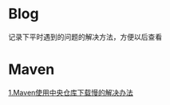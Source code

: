 # Blog
记录下平时遇到的问题的解决方法，方便以后查看

# Maven

[1.Maven使用中央仓库下载慢的解决办法](https://github.com/VitasYuan/Blog/blob/master/maven/Maven%E4%BD%BF%E7%94%A8%E4%B8%AD%E5%A4%AE%E4%BB%93%E5%BA%93%E4%B8%8B%E8%BD%BD%E6%85%A2%E7%9A%84%E8%A7%A3%E5%86%B3%E5%8A%9E%E6%B3%95.md "title")
